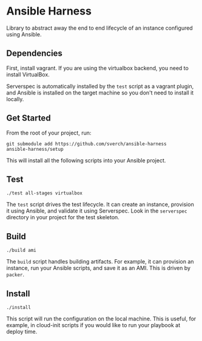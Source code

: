 # Ansible Harness

Library to abstract away the end to end lifecycle of an instance configured
using Ansible.

## Dependencies

First, install vagrant.  If you are using the virtualbox backend, you need to
install VirtualBox.

Serverspec is automatically installed by the `test` script as a vagrant plugin,
and Ansible is installed on the target machine so you don't need to install it
locally.

## Get Started

From the root of your project, run:

```
git submodule add https://github.com/sverch/ansible-harness
ansible-harness/setup
```

This will install all the following scripts into your Ansible project.

## Test

```
./test all-stages virtualbox
```

The `test` script drives the test lifecycle.  It can create an instance,
provision it using Ansible, and validate it using Serverspec.  Look in the
`serverspec` directory in your project for the test skeleton.

## Build

```
./build ami
```

The `build` script handles building artifacts.  For example, it can provision an
instance, run your Ansible scripts, and save it as an AMI.  This is driven by
`packer`.

## Install

```
./install
```

This script will run the configuration on the local machine.  This is useful,
for example, in cloud-init scripts if you would like to run your playbook at
deploy time.
